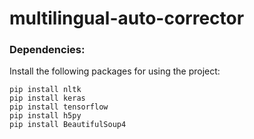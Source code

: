 # multilingual-auto-corrector

### Dependencies:
Install the following packages for using the project:

    pip install nltk
    pip install keras
    pip install tensorflow
    pip install h5py
    pip install BeautifulSoup4
